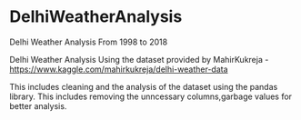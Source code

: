 # DelhiWeatherAnalysis
Delhi Weather Analysis From 1998 to 2018


Delhi Weather Analysis Using the dataset provided by MahirKukreja - https://www.kaggle.com/mahirkukreja/delhi-weather-data

This includes cleaning and the analysis of the dataset using the pandas library. This includes removing the unncessary columns,garbage values for better analysis.
